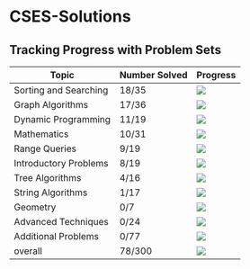 # CSES-Solutions

## Tracking Progress with Problem Sets

| Topic         | Number Solved | Progress                                  |
|-----------------------|---------------|-------------------------------------------|
| Sorting and Searching | 18/35 | ![](https://geps.dev/progress/51) |
| Graph Algorithms | 17/36 | ![](https://geps.dev/progress/47) |
| Dynamic Programming | 11/19 | ![](https://geps.dev/progress/57) |
| Mathematics | 10/31 | ![](https://geps.dev/progress/32) |
| Range Queries | 9/19 | ![](https://geps.dev/progress/47) |
| Introductory Problems | 8/19 | ![](https://geps.dev/progress/42) |
| Tree Algorithms | 4/16 | ![](https://geps.dev/progress/25) |
| String Algorithms | 1/17 | ![](https://geps.dev/progress/5) |
| Geometry | 0/7 | ![](https://geps.dev/progress/0) |
| Advanced Techniques | 0/24 | ![](https://geps.dev/progress/0) |
| Additional Problems | 0/77 | ![](https://geps.dev/progress/0) |
| overall               | 78/300 | ![](https://geps.dev/progress/26) |

